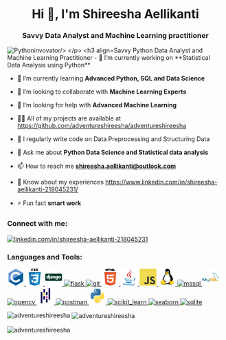 <h1 align="center">Hi 👋, I'm Shireesha Aellikanti</h1>
<h3 align="center">Savvy Data Analyst and Machine Learning practitioner</h3>
<img align=="right"width="400" 
<p align="left"><img src="https://camo.githubusercontent.com/10d75f82d190241737b22f9a224a9e8d215bb274e5151509048175ee26e1b6a7/68747470733a2f2f75706c696674636f72726563742e636f6d2f77702d636f6e74656e742f75706c6f6164732f323032312f30382f35353533372d6769726c2d6f6e2d636f6d70757465722d776974682d696465612e676966"    alt="Pythoninvovator/> </p>
<h3 align="centre">Savvy Python Data Analyst and Machine Learning Practitioner</h3>
- 🔭 I’m currently working on **Statistical Data Analysis using Python**

- 🌱 I’m currently learning **Advanced Python, SQL and Data Science**

- 👯 I’m looking to collaborate with **Machine Learning Experts**

- 🤝 I’m looking for help with **Advanced Machine Learning**

- 👨‍💻 All of my projects are available at https://github.com/adventureshireesha/adventureshireesha

- 📝 I regularly write code on Data Preprocessing and Structuring Data

- 💬 Ask me about **Python Data Science and Statistical data analysis**

- 📫 How to reach me **shireesha.aellikanti@outlook.com**

- 📄 Know about my experiences https://www.linkedin.com/in/shireesha-aellikanti-218045231/

- ⚡ Fun fact **smart work**

<h3 align="left">Connect with me:</h3>
<p align="left">
<a href="https://linkedin.com/in/linkedin.com/in/shireesha-aellikanti-218045231" target="blank"><img align="center" src="https://raw.githubusercontent.com/rahuldkjain/github-profile-readme-generator/master/src/images/icons/Social/linked-in-alt.svg" alt="linkedin.com/in/shireesha-aellikanti-218045231" height="30" width="40" /></a>
</p>

<h3 align="left">Languages and Tools:</h3>
<p align="left"> <a href="https://www.cprogramming.com/" target="_blank" rel="noreferrer"> <img src="https://raw.githubusercontent.com/devicons/devicon/master/icons/c/c-original.svg" alt="c" width="40" height="40"/> </a> <a href="https://www.w3schools.com/css/" target="_blank" rel="noreferrer"> <img src="https://raw.githubusercontent.com/devicons/devicon/master/icons/css3/css3-original-wordmark.svg" alt="css3" width="40" height="40"/> </a> <a href="https://www.djangoproject.com/" target="_blank" rel="noreferrer"> <img src="https://raw.githubusercontent.com/devicons/devicon/master/icons/django/django-original.svg" alt="django" width="40" height="40"/> </a> <a href="https://flask.palletsprojects.com/" target="_blank" rel="noreferrer"> <img src="https://www.vectorlogo.zone/logos/pocoo_flask/pocoo_flask-icon.svg" alt="flask" width="40" height="40"/> </a> <a href="https://git-scm.com/" target="_blank" rel="noreferrer"> <img src="https://www.vectorlogo.zone/logos/git-scm/git-scm-icon.svg" alt="git" width="40" height="40"/> </a> <a href="https://www.w3.org/html/" target="_blank" rel="noreferrer"> <img src="https://raw.githubusercontent.com/devicons/devicon/master/icons/html5/html5-original-wordmark.svg" alt="html5" width="40" height="40"/> </a> <a href="https://www.java.com" target="_blank" rel="noreferrer"> <img src="https://raw.githubusercontent.com/devicons/devicon/master/icons/java/java-original.svg" alt="java" width="40" height="40"/> </a> <a href="https://developer.mozilla.org/en-US/docs/Web/JavaScript" target="_blank" rel="noreferrer"> <img src="https://raw.githubusercontent.com/devicons/devicon/master/icons/javascript/javascript-original.svg" alt="javascript" width="40" height="40"/> </a> <a href="https://www.linux.org/" target="_blank" rel="noreferrer"> <img src="https://raw.githubusercontent.com/devicons/devicon/master/icons/linux/linux-original.svg" alt="linux" width="40" height="40"/> </a> <a href="https://www.microsoft.com/en-us/sql-server" target="_blank" rel="noreferrer"> <img src="https://www.svgrepo.com/show/303229/microsoft-sql-server-logo.svg" alt="mssql" width="40" height="40"/> </a> <a href="https://www.mysql.com/" target="_blank" rel="noreferrer"> <img src="https://raw.githubusercontent.com/devicons/devicon/master/icons/mysql/mysql-original-wordmark.svg" alt="mysql" width="40" height="40"/> </a> <a href="https://opencv.org/" target="_blank" rel="noreferrer"> <img src="https://www.vectorlogo.zone/logos/opencv/opencv-icon.svg" alt="opencv" width="40" height="40"/> </a> <a href="https://pandas.pydata.org/" target="_blank" rel="noreferrer"> <img src="https://raw.githubusercontent.com/devicons/devicon/2ae2a900d2f041da66e950e4d48052658d850630/icons/pandas/pandas-original.svg" alt="pandas" width="40" height="40"/> </a> <a href="https://postman.com" target="_blank" rel="noreferrer"> <img src="https://www.vectorlogo.zone/logos/getpostman/getpostman-icon.svg" alt="postman" width="40" height="40"/> </a> <a href="https://www.python.org" target="_blank" rel="noreferrer"> <img src="https://raw.githubusercontent.com/devicons/devicon/master/icons/python/python-original.svg" alt="python" width="40" height="40"/> </a> <a href="https://scikit-learn.org/" target="_blank" rel="noreferrer"> <img src="https://upload.wikimedia.org/wikipedia/commons/0/05/Scikit_learn_logo_small.svg" alt="scikit_learn" width="40" height="40"/> </a> <a href="https://seaborn.pydata.org/" target="_blank" rel="noreferrer"> <img src="https://seaborn.pydata.org/_images/logo-mark-lightbg.svg" alt="seaborn" width="40" height="40"/> </a> <a href="https://www.sqlite.org/" target="_blank" rel="noreferrer"> <img src="https://www.vectorlogo.zone/logos/sqlite/sqlite-icon.svg" alt="sqlite" width="40" height="40"/> </a> </p>

<p><img align="left" src="https://github-readme-stats.vercel.app/api/top-langs?username=adventureshireesha&show_icons=true&locale=en&layout=compact" alt="adventureshireesha" /></p>

<p>&nbsp;<img align="center" src="https://github-readme-stats.vercel.app/api?username=adventureshireesha&show_icons=true&locale=en" alt="adventureshireesha" /></p>

<p><img align="center" src="https://github-readme-streak-stats.herokuapp.com/?user=adventureshireesha&" alt="adventureshireesha" /></p>

